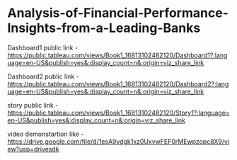 # Analysis-of-Financial-Performance-Insights-from-a-Leading-Banks

Dashboard1 public link -https://public.tableau.com/views/Book1_16813102482120/Dashboard1?:language=en-US&publish=yes&:display_count=n&:origin=viz_share_link

Dashboard2 public link -https://public.tableau.com/views/Book1_16813102482120/Dashboard2?:language=en-US&publish=yes&:display_count=n&:origin=viz_share_link


story public link -https://public.tableau.com/views/Book1_16813102482120/Story1?:language=en-US&publish=yes&:display_count=n&:origin=viz_share_link


video demonstartion like -https://drive.google.com/file/d/1esA9vdgk1xz0UxvwFEF0rMEwpzopc8X9/view?usp=drivesdk
